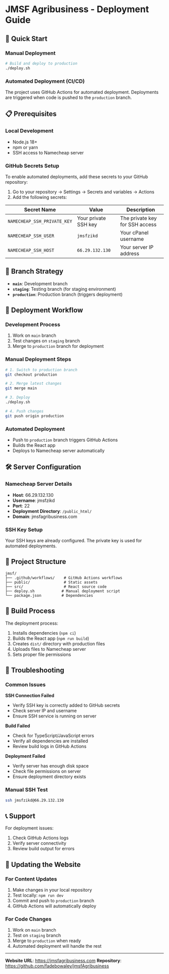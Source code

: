 # JMSF Agribusiness - Deployment Guide

## 🚀 Quick Start

### Manual Deployment
```bash
# Build and deploy to production
./deploy.sh
```

### Automated Deployment (CI/CD)
The project uses GitHub Actions for automated deployment. Deployments are triggered when code is pushed to the `production` branch.

## 📋 Prerequisites

### Local Development
- Node.js 18+ 
- npm or yarn
- SSH access to Namecheap server

### GitHub Secrets Setup
To enable automated deployments, add these secrets to your GitHub repository:

1. Go to your repository → Settings → Secrets and variables → Actions
2. Add the following secrets:

| Secret Name | Value | Description |
|-------------|-------|-------------|
| `NAMECHEAP_SSH_PRIVATE_KEY` | Your private SSH key | The private key for SSH access |
| `NAMECHEAP_SSH_USER` | `jmsfzikd` | Your cPanel username |
| `NAMECHEAP_SSH_HOST` | `66.29.132.130` | Your server IP address |

## 🌿 Branch Strategy

- **`main`**: Development branch
- **`staging`**: Testing branch (for staging environment)
- **`production`**: Production branch (triggers deployment)

## 🔄 Deployment Workflow

### Development Process
1. Work on `main` branch
2. Test changes on `staging` branch
3. Merge to `production` branch for deployment

### Manual Deployment Steps
```bash
# 1. Switch to production branch
git checkout production

# 2. Merge latest changes
git merge main

# 3. Deploy
./deploy.sh

# 4. Push changes
git push origin production
```

### Automated Deployment
- Push to `production` branch triggers GitHub Actions
- Builds the React app
- Deploys to Namecheap server automatically

## 🛠️ Server Configuration

### Namecheap Server Details
- **Host**: 66.29.132.130
- **Username**: jmsfzikd
- **Port**: 22
- **Deployment Directory**: `/public_html/`
- **Domain**: jmsfagribusiness.com

### SSH Key Setup
Your SSH keys are already configured. The private key is used for automated deployments.

## 📁 Project Structure

```
jmsf/
├── .github/workflows/    # GitHub Actions workflows
├── public/               # Static assets
├── src/                  # React source code
├── deploy.sh            # Manual deployment script
└── package.json         # Dependencies
```

## 🔧 Build Process

The deployment process:
1. Installs dependencies (`npm ci`)
2. Builds the React app (`npm run build`)
3. Creates `dist/` directory with production files
4. Uploads files to Namecheap server
5. Sets proper file permissions

## 🚨 Troubleshooting

### Common Issues

**SSH Connection Failed**
- Verify SSH key is correctly added to GitHub secrets
- Check server IP and username
- Ensure SSH service is running on server

**Build Failed**
- Check for TypeScript/JavaScript errors
- Verify all dependencies are installed
- Review build logs in GitHub Actions

**Deployment Failed**
- Verify server has enough disk space
- Check file permissions on server
- Ensure deployment directory exists

### Manual SSH Test
```bash
ssh jmsfzikd@66.29.132.130
```

## 📞 Support

For deployment issues:
1. Check GitHub Actions logs
2. Verify server connectivity
3. Review build output for errors

## 🔄 Updating the Website

### For Content Updates
1. Make changes in your local repository
2. Test locally: `npm run dev`
3. Commit and push to `production` branch
4. GitHub Actions will automatically deploy

### For Code Changes
1. Work on `main` branch
2. Test on `staging` branch
3. Merge to `production` when ready
4. Automated deployment will handle the rest

---

**Website URL**: https://jmsfagribusiness.com
**Repository**: https://github.com/fadebowaley/jmsfAgribusiness
